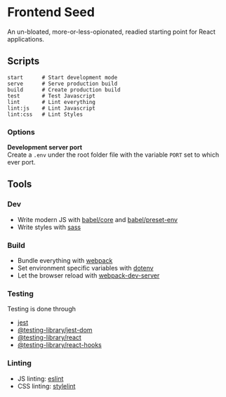 # Frontend Seed

An un-bloated, more-or-less-opionated, readied starting point for React applications.

## Scripts

```
start      # Start development mode
serve      # Serve production build
build      # Create production build
test       # Test Javascript
lint       # Lint everything
lint:js    # Lint Javascript
lint:css   # Lint Styles
````

### Options

**Development server port** \
Create a `.env` under the root folder file with the variable `PORT` set to which ever port.

## Tools

### Dev
- Write modern JS with [babel/core](https://www.npmjs.com/package/@babel/core) and [babel/preset-env](https://www.npmjs.com/package/@babel/preset-env)
- Write styles with [sass](https://sass-lang.com/)

### Build
- Bundle everything with [webpack](https://www.npmjs.com/package/webpack)
- Set environment specific variables with [dotenv](https://www.npmjs.com/package/dotenv)
- Let the browser reload with [webpack-dev-server](https://www.npmjs.com/package/webpack-dev-server)

### Testing
Testing is done through
- [jest](https://www.npmjs.com/package/jest) 
- [@testing-library/jest-dom](https://www.npmjs.com/package/@testing-library/jest-dom)
- [@testing-library/react](https://www.npmjs.com/package/@testing-library/react)
- [@testing-library/react-hooks](https://www.npmjs.com/package/@testing-library/react-hooks)

### Linting
- JS linting: [eslint](https://www.npmjs.com/package/eslint)
- CSS linting: [stylelint](https://www.npmjs.com/package/stylelint)